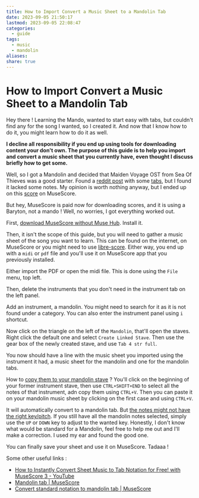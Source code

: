 ```yaml
---
title: How to Import Convert a Music Sheet to a Mandolin Tab
date: 2023-09-05 21:50:17
lastmod: 2023-09-05 22:08:47
categories:
  - guide
tags:
  - music
  - mandolin
aliases: 
share: true
---
```


# How to Import Convert a Music Sheet to a Mandolin Tab

Hey there ! Learning the Mando, wanted to start easy with tabs, but couldn't find any for the song I wanted, so I created it. And now that I know how to do it, you might learn how to do it as well.

**I decline all responsibility if you end up using tools for downloading content your don't own. The purpose of this guide is to help you import and convert a music sheet that you currently have, even thought I discuss briefly how to get some.**

Well, so I got a Mandolin and decided that Maiden Voyage OST from Sea Of Thieves was a good starter. Found a [reddit post](https://www.reddit.com/r/mandolin/comments/gi1fir/cover_of_maiden_voyage_from_sea_of_thieves_just/) with some [tabs](https://imgur.com/gallery/YNsMr3f), but I found it lacked some notes. My opinion is worth nothing anyway, but I ended up on this [score](https://musescore.com/user/30302993/scores/5698800) on MuseScore.

But hey, MuseScore is paid now for downloading scores, and it is using a Baryton, not a mando ! Well, no worries, I got everything worked out.

First, [download MuseScore without Muse Hub](https://musescore.org/en/download). Install it.

Then, it isn't the scope of this guide, but you will need to gather a music sheet of the song you want to learn. This can be found on the internet, on MuseScore or you might need to use [libre-score](https://github.com/LibreScore/dl-librescore). Either way, you end up with a `midi` or `pdf` file and you'll use it on MuseScore app that you previously installed.

Either import the PDF or open the midi file. This is done using the `File` menu, top left.

Then, delete the instruments that you don't need in the instrument tab on the left panel.

Add an instrument, a mandolin. You might need to search for it as it is not found under a category. You can also enter the instrument panel using `i` shortcut.

Now click on the triangle on the left of the `Mandolin`, that'll open the staves. Right click the default one and select `Create Linked Stave`. Then use the gear box of the newly created stave, and use `Tab 4 str full`.

You now should have a line with the music sheet you imported using the instrument it had, a music sheet for the mandolin and one for the mandolin tabs.

How to [copy them to your mandolin stave](https://musescore.org/en/node/331575) ? You'll click on the beginning of your former instrument stave, then use `CTRL+SHIFT+END` to select all the notes of that instrument, adn copy them using `CTRL+V`. Then you can paste it on your mandolin music sheet by clicking on the first case and using `CTRL+V`.

It will automatically convert to a mandolin tab. But [the notes might not have the right key/pitch](https://musescore.org/en/node/335758). If you still have all the mandolin notes selected, simply use the `UP` or `DOWN` key to adjust to the wanted key. Honestly, I don't know what would be standard for a Mandolin, feel free to help me out and I'll make a correction. I used my ear and found the good one.

You can finally save your sheet and use it on MuseScore. Tadaaa !

Some other useful links :
- [How to Instantly Convert Sheet Music to Tab Notation for Free! with MuseScore 3 - YouTube](https://www.youtube.com/watch?v=UHo80dStZRI)
- [Mandolin tab | MuseScore](https://musescore.org/en/node/313856)
- [Convert standard notation to mandolin tab | MuseScore](https://musescore.org/en/node/324028)
